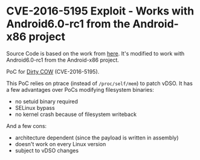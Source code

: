 # CVE-2016-5195 Exploit - Works with Android6.0-rc1 from the Android-x86 project

Source Code is based on the work from [here](https://github.com/scumjr/dirtycow-vdso). It's modified to work with Android6.0-rc1 from the Android-x86 project.

PoC for [Dirty COW](http://dirtycow.ninja/) (CVE-2016-5195).

This PoC relies on ptrace (instead of `/proc/self/mem`) to patch vDSO. It has a
few advantages over PoCs modifying filesystem binaries:

- no setuid binary required
- SELinux bypass
- no kernel crash because of filesystem writeback

And a few cons:

- architecture dependent (since the payload is written in assembly)
- doesn't work on every Linux version
- subject to vDSO changes



